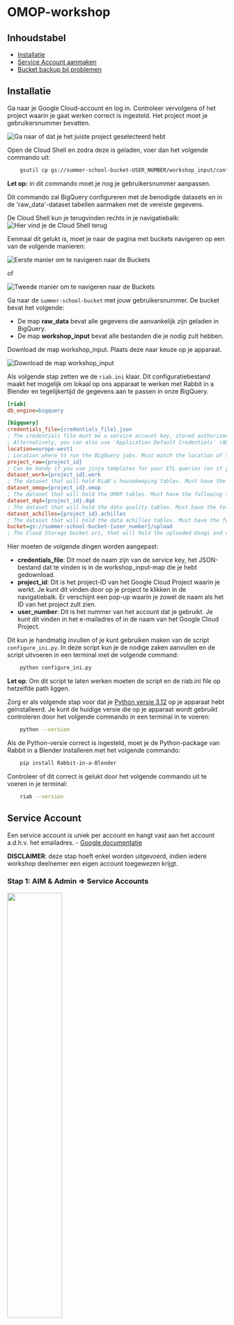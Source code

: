 # OMOP-workshop

## Inhoudstabel

* [Installatie](#installatie)
* [Service Account aanmaken](#service-account)
* [Bucket backup bij problemen](#bij-problemen-met-de-cloud-storage)

## Installatie

Ga naar je Google Cloud-account en log in. Controleer vervolgens of het project waarin je gaat werken correct is ingesteld. Het project moet je gebruikersnummer bevatten.

![Ga naar of dat je het juiste project geselecteerd hebt](/static/check_project.png)

Open de Cloud Shell en zodra deze is geladen, voer dan het volgende commando uit:

```bash
    gsutil cp gs://summer-school-bucket-USER_NUMBER/workshop_input/configure_big_query.py - | python
```
**Let op:** in dit commando moet je nog je gebruikersnummer aanpassen.

Dit commando zal BigQuery configureren met de benodigde datasets en in de 'raw_data'-dataset tabellen aanmaken met de vereiste gegevens.

De Cloud Shell kun je terugvinden rechts in je navigatiebalk:
![Hier vind je de Cloud Shell terug](/static/open_cloud_shell.png)

Eenmaal dit gelukt is, moet je naar de pagina met buckets navigeren op een van de volgende manieren:

![Eerste manier om te navigeren naar de Buckets](/static/navigate_to_bucket_1.JPG)

of

![Tweede manier om te navigeren naar de Buckets](/static/navigate_to_bucket_2.JPG)

Ga naar de `summer-school-bucket` met jouw gebruikersnummer. De bucket bevat het volgende:

- De map **raw_data** bevat alle gegevens die aanvankelijk zijn geladen in BigQuery.
- De map **workshop_input** bevat alle bestanden die je nodig zult hebben.

Download de map workshop_input. Plaats deze naar keuze op je apparaat.

![Download de map workshop_input](/static/download_workshop_input.png)

Als volgende stap zetten we de `riab.ini` klaar. Dit configuratiebestand maakt het mogelijk om lokaal op ons apparaat te werken met Rabbit in a Blender en tegelijkertijd de gegevens aan te passen in onze BigQuery.

```ini
[riab]
db_engine=bigquery

[bigquery]
credentials_file={credentials_file}.json
; The credentials file must be a service account key, stored authorized user credentials, external account credentials, or impersonated service account credentials. (see https://google-auth.readthedocs.io/en/master/reference/google.auth.html#google.auth.load_credentials_from_file)
; Alternatively, you can also use 'Application Default Credentials' (ADC) (see https://cloud.google.com/sdk/gcloud/reference/auth/application-default/login)
location=europe-west1
; Location where to run the BigQuery jobs. Must match the location of the datasets used in the query. (important for GDPR)
project_raw={project_id}
; Can be handy if you use jinja templates for your ETL queries (ex if you are using development-staging-production environments). Must have the following format: PROJECT_ID
dataset_work={project_id}.work
; The dataset that will hold RiaB's housekeeping tables. Must have the following format: PROJECT_ID.DATASET_ID
dataset_omop={project_id}.omop
; The dataset that will hold the OMOP tables. Must have the following format: PROJECT_ID.DATASET_ID
dataset_dqd={project_id}.dqd
; The dataset that will hold the data quality tables. Must have the following format: PROJECT_ID.DATASET_ID
dataset_achilles={project_id}.achilles
; The dataset that will hold the data achilles tables. Must have the following format: PROJECT_ID.DATASET_ID
bucket=gs://summer-school-bucket-{user_number}/upload
; The Cloud Storage bucket uri, that will hold the uploaded Usagi and custom concept files. (the uri has format 'gs://{bucket_name}/{bucket_path}') 
```

Hier moeten de volgende dingen worden aangepast:

- **credentials_file**: Dit moet de naam zijn van de service key, het JSON-bestand dat te vinden is in de workshop_input-map die je hebt gedownload.
- **project_id**: Dit is het project-ID van het Google Cloud Project waarin je werkt. Je kunt dit vinden door op je project te klikken in de navigatiebalk. Er verschijnt een pop-up waarin je zowel de naam als het ID van het project zult zien.
- **user_number**: Dit is het nummer van het account dat je gebruikt. Je kunt dit vinden in het e-mailadres of in de naam van het Google Cloud Project.

Dit kun je handmatig invullen of je kunt gebruiken maken van de script `configure_ini.py`. In deze script kun je de nodige zaken aanvullen en de script uitvoeren in een terminal met de volgende command:

```bash
    python configure_ini.py
```
**Let op**: Om dit script te laten werken moeten de script en de riab.ini file op hetzelfde path liggen.

Zorg er als volgende stap voor dat je [Python versie 3.12](https://www.python.org/downloads/release/python-3120/) op je apparaat hebt geïnstalleerd. Je kunt de huidige versie die op je apparaat wordt gebruikt controleren door het volgende commando in een terminal in te voeren:

```bash
    python --version
```

Als de Python-versie correct is ingesteld, moet je de Python-package van Rabbit in a Blender installeren met het volgende commando:

```bash
    pip install Rabbit-in-a-Blender
```

Controleer of dit correct is gelukt door het volgende commando uit te voeren in je terminal:

```bash
    riab --version
```

## Service Account

Een service account is uniek per account en hangt vast aan het account a.d.h.v. het emailadres. - [Google documentatie](https://cloud.google.com/iam/docs/service-account-overview)

**DISCLAIMER**: deze stap hoeft enkel worden uitgevoerd, indien iedere workshop deelnemer een eigen account toegewezen krijgt. 

### Stap 1: AIM & Admin => Service Accounts

<div align="left">
    <img width="50%"  src="static/Click-through-1.png" />
</div>

### Stap 2: + create service account

<div align="left">
    <img width="50%"  src="static/click-through-2.png" />
</div>

### Stap 3: naamgeving

Vul enkel het eerst veld in. 
Daarna **'Create and Continue'**

<div align="left">
    <img width="50%"  src="static/click-through-3.png" />
</div>

### Stap 4: toegang en gepaste rolgeving

Het service account heeft de gepaste rechten nodig om acties uit te voeren. 
Geef daarom in dit geval uitzonderlijk hier de rechten van **'Owner'** aan.

<div align="left">
    <img width="50%"  src="static/click-through-4.png" />
</div>

### Stap 5: voeg keys toe

Na het creeëren van het service account zul je hier op terechtkomen. 
Dit is zichtbaar onder **Service Accounts**.

<div align="left">
    <img width="50%"  src="static/click-through-5.png" />
</div>

### Stap 6: ADD KEY en Create new key. 

Volg de stappen. 

<div align="left">
    <img width="50%"  src="static/click-through-6.png" />
</div>

### Stap 7: JSON as key type => Create

Volg de stappen in de foto. Wanneer je op **CREATE** klikt, zal er een .json bestand gedownload worden. Verwijder dit niet. 

<div align="left">
    <img width="50%"  src="static/click-through-7.png" />
</div>
---

Het service account is nu toegevoegd. Vraag verdere instructies voor het geval dat het gedownloade bestand moet toegevoegd worden aan een Cloud Storage (bucket).

## Bij problemen met de Cloud Storage. 

Open de Cloud Shell.

<img width="960" alt="Screenshot 2024-03-13 165626" src="https://github.com/RADar-AZDelta/OMOP-workshop/assets/55787755/8262677f-03f3-41bc-a985-b37ce00ba900">

Voer het volgende commando uit:

```bash
    python backupScript.py
```
![Screenshot 2024-03-13 170553](https://github.com/RADar-AZDelta/OMOP-workshop/assets/55787755/9ffeda35-7b77-4405-8aea-197c001741c9)


Dit zorgt ervoor dat je script correct wordt uitgevoerd.

<img width="961" alt="image" src="https://github.com/RADar-AZDelta/OMOP-workshop/assets/55787755/a4732ae3-962e-4708-b3c1-aa4a1d68ad54">


refresh het overzicht van de buckets:

<img width="281" alt="image" src="https://github.com/RADar-AZDelta/OMOP-workshop/assets/55787755/ad950b98-07cf-4b21-9c1b-db7eaf7f47a4">


Nu zul je een nieuwe bucket zien met de bestanden die je nodig hebt om verder te gaan met de workshop.

![Screenshot 2024-03-13 171449](https://github.com/RADar-AZDelta/OMOP-workshop/assets/55787755/52c12155-2983-48f3-9db5-4b0dc58e64da)

<img width="555" alt="image" src="https://github.com/RADar-AZDelta/OMOP-workshop/assets/55787755/fef1a16b-785e-4c7e-88f4-94918e509099">











